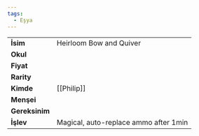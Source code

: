```yaml
---
tags:
  - Eşya
---  
```

  
  
  
|  |  |  
|---|---|  
| **İsim** | Heirloom Bow and Quiver|  
| **Okul** | |  
| **Fiyat** | |  
| **Rarity** | |  
| **Kimde** | [[Philip]]|  
| **Menşei** | |  
| **Gereksinim** | |  
| **İşlev** | Magical, auto-replace ammo after 1min|  
  
  
